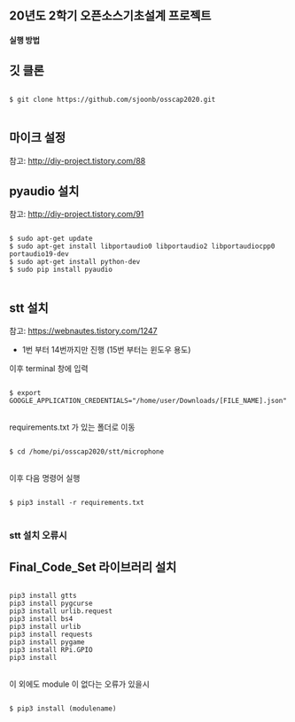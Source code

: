 ## 20년도 2학기 오픈소스기초설계 프로젝트

#### 실행 방법

## 깃 클론
<pre>
<code>
$ git clone https://github.com/sjoonb/osscap2020.git
</code>
</pre>

## 마이크 설정 
참고:  <http://diy-project.tistory.com/88>   

## pyaudio 설치
참고:  <http://diy-project.tistory.com/91>   
<pre>
<code>
$ sudo apt-get update
$ sudo apt-get install libportaudio0 libportaudio2 libportaudiocpp0 portaudio19-dev
$ sudo apt-get install python-dev
$ sudo pip install pyaudio
</code>
</pre>

## stt 설치
참고:  https://webnautes.tistory.com/1247   
- 1번 부터 14번까지만 진행 (15번 부터는 윈도우 용도)    
    
이후 terminal 창에 입력
<pre>
<code>
$ export GOOGLE_APPLICATION_CREDENTIALS="/home/user/Downloads/[FILE_NAME].json"
</code>
</pre>
requirements.txt 가 있는 폴더로 이동
<pre>
<code>
$ cd /home/pi/osscap2020/stt/microphone
</code>
</pre>
이후 다음 명령어 실행
<pre>
<code>
$ pip3 install -r requirements.txt
</code>
</pre>

### stt 설치 오류시

## Final_Code_Set 라이브러리 설치

<pre>
<code>
pip3 install gtts
pip3 install pygcurse
pip3 install urlib.request
pip3 install bs4
pip3 install urlib
pip3 install requests
pip3 install pygame
pip3 install RPi.GPIO
pip3 install 
</code>
</pre>
이 외에도 module 이 없다는 오류가 있을시
<pre>
<code>
$ pip3 install (modulename)
</code>
</pre>
